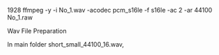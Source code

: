  1928  ffmpeg -y -i No_1.wav -acodec pcm_s16le -f s16le -ac 2 -ar 44100 No_1.raw


Wav File Preparation

In main folder short_small_44100_16.wav, 


